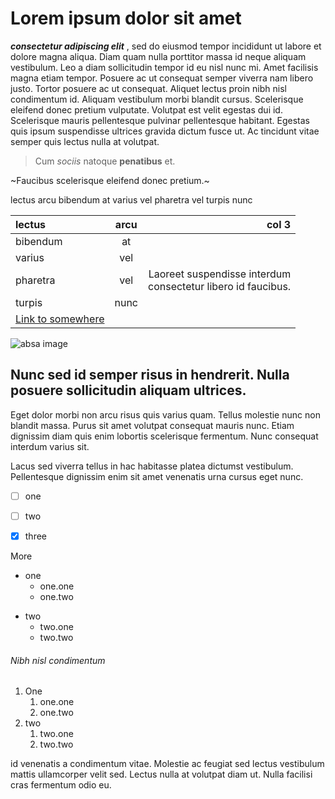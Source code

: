 # Lorem ipsum dolor sit amet

_**consectetur adipiscing elit**_ , sed do eiusmod tempor incididunt ut labore et dolore magna aliqua. Diam quam nulla porttitor massa id neque aliquam vestibulum. 
Leo a diam sollicitudin tempor id eu nisl nunc mi. Amet facilisis magna etiam tempor. Posuere ac ut consequat semper viverra nam libero justo. Tortor posuere ac ut consequat. Aliquet lectus proin nibh nisl condimentum id. Aliquam vestibulum morbi blandit cursus. Scelerisque eleifend donec pretium vulputate. Volutpat est velit egestas dui id. Scelerisque mauris pellentesque pulvinar pellentesque habitant. Egestas quis ipsum suspendisse ultrices gravida dictum fusce ut. Ac tincidunt vitae semper quis lectus nulla at volutpat.

> Cum *sociis* natoque **penatibus** et.

~Faucibus scelerisque eleifend donec pretium.~ 

lectus arcu bibendum at varius vel pharetra vel turpis nunc

lectus | arcu | col 3
:---  | :---: | ---:
bibendum | at 
varius | vel 
pharetra | vel | Laoreet suspendisse interdum <br>consectetur libero id faucibus. 
turpis | nunc
[Link to somewhere](https://loremipsum.io/generator/?n=10&t=w) | |
![absa image]()

## Nunc sed id semper risus in hendrerit. Nulla posuere sollicitudin aliquam ultrices. 

Eget dolor morbi non arcu risus quis varius quam. Tellus molestie nunc non blandit massa. Purus sit amet volutpat consequat mauris nunc. Etiam dignissim diam quis enim lobortis scelerisque fermentum. Nunc consequat interdum varius sit. 

Lacus sed viverra tellus in hac habitasse platea dictumst vestibulum. Pellentesque dignissim enim sit amet venenatis urna cursus eget nunc. 
* [ ] one
+ [ ] two 
- [x] three

More

+ one
   + one.one
   + one.two
* two
   * two.one
   * two.two


###### Nibh nisl condimentum 
1. One
   1. one.one
   2. one.two
2. two 
   1. two.one
   2. two.two
   
id venenatis a condimentum vitae. Molestie ac feugiat sed lectus vestibulum mattis ullamcorper velit sed. Lectus nulla at volutpat diam ut. Nulla facilisi cras fermentum odio eu.
